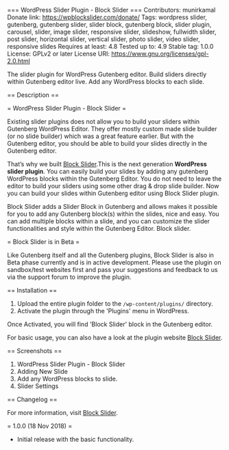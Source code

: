 === WordPress Slider Plugin - Block Slider ===
Contributors: munirkamal
Donate link: https://wpblockslider.com/donate/
Tags: wordpress slider, gutenberg, gutenberg slider, slider block, gutenberg block, slider plugin, carousel, slider, image slider, responsive slider, slideshow, fullwidth slider, post slider, horizontal slider, vertical slider, photo slider, video slider, responsive slides
Requires at least: 4.8
Tested up to: 4.9
Stable tag: 1.0.0
License: GPLv2 or later
License URI: https://www.gnu.org/licenses/gpl-2.0.html

The slider plugin for WordPress Gutenberg editor. Build sliders directly within Gutenberg editor live. Add any WordPress blocks to each slide.


== Description ==

= WordPress Slider Plugin - Block Slider =

Existing slider plugins does not allow you to build your sliders within Gutenberg WordPress Editor. They offer mostly custom made slide builder (or no slide builder) which was a great feature earlier. But with the Gutenberg editor, you should be able to build your slides directly in the Gutenberg editor. 

That’s why we built <a href="http://wpblockslider.com/" rel="friend" title="Block Slider">Block Slider</a>.This is the next generation **WordPress slider plugin**. You can easily build your slides by adding any gutenberg WordPress blocks within the Gutenberg Editor. You do not need to leave the editor to build your sliders using some other drag & drop slide builder. Now you can build your slides within Gutenberg editor using Block Slider plugin.

Block Slider adds a Slider Block in Gutenberg and allows makes it possible for you to add any Gutenberg block(s) within the slides, nice and easy. You can add multiple blocks within a slide, and you can customize the slider functionalities and style within the Gutenberg Editor. Block slider.


= Block Slider is in Beta =

Like Gutenberg itself and all the Gutenberg plugins, Block Slider is also in Beta phase currently and is in active development. Please use the plugin on sandbox/test websites first and pass your suggestions and feedback to us via the support forum to improve the plugin.

== Installation ==

1. Upload the entire plugin folder to the `/wp-content/plugins/` directory.
1. Activate the plugin through the 'Plugins' menu in WordPress.

Once Activated, you will find 'Block Slider' block in the Gutenberg editor.

For basic usage, you can also have a look at the plugin website [Block Slider](https://wpblockslider.com/).


== Screenshots ==

1. WordPress Slider Plugin - Block Slider
2. Adding New Slide
3. Add any WordPress blocks to slide.
4. Slider Settings

== Changelog ==

For more information, visit [Block Slider](https://wpblockslider.com).

= 1.0.0 (18 Nov 2018) =

* Initial release with the basic functionality.